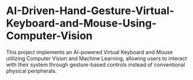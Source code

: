 # AI-Driven-Hand-Gesture-Virtual-Keyboard-and-Mouse-Using-Computer-Vision
This project implements an  AI-powered Virtual Keyboard and Mouse utilizing Computer Vision and Machine Learning, allowing users to interact with their system through gesture-based controls instead of conventional physical peripherals. 
